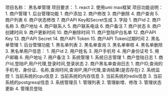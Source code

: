 项目名称： 黑名单管理
项目要求：
    1. react
    2. 使用umi max框架
项目功能说明：
    1. 商户管理
       1. 后台管理功能
          1. 商户添加
          2. 商户修改
          3. 商户删除
          4. 商户查询
          5. 商户列表
          6. 商户状态修改
          7. 商户API Key和Secret生成
       3.  字段
          1. 商户id
          2. 商户名称
          3. 商户地址
          4. 商户联系人
          5. 商户联系电话
          6. 商户备注
          7.  商户状态
          8.  商户创建时间
          9.  商户更新时间
          10. 商户删除时间
          11. 商户登陆IP白名单
          12. 商户API Key
          13. 商户API Secret
          14. 商户API Token
          15. 商户API Token过期时间
    2.  黑名单管理
       1. 后台管理功能
          1. 黑名单列表
          2. 黑名单查询
          3. 黑名单审核
          4. 黑名单删除
       3. 黑名单用户信息：
          1. 用户id
          2. 用户姓名
          3. 用户手机号
          4. 用户身份证号
          5. 用户邮箱
          6. 用户地址
          7. 用户备注
    3.  系统管理
       1. 系统日志管理
          1. 商户登陆日志
             1. 商户Id,登陆IP,用户代理,登录时间,登录状态
          2. 商户黑名单查询日志
             1. 商户ID,查询的手机号、身份证、名称,查询时间,查询IP,用户代理,查询结果(是否存在)
       2. 系统监控
          1. 当前系统的cpu信息
          2. 当前系统的内存信息
          3. 当前系统的redis信息
          3. 当前系统的postgresql信息
       3. 系统管理员
          1. 管理列表
          2. 管理新增、修改
          3. 管理状态更新
          4. 管理员登陆
